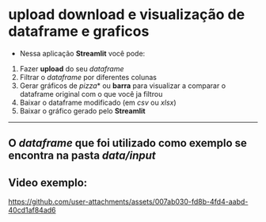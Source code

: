 # upload download e visualização de dataframe e graficos

* Nessa aplicação **Streamlit** você pode:

1. Fazer **upload** do seu *dataframe*
2. Filtrar o *dataframe* por diferentes colunas
4. Gerar gráficos de *pizza** ou **barra** para visualizar a comparar o dataframe original com o que você ja filtrou
5. Baixar o dataframe modificado (em *csv* ou *xlsx*)
6. Baixar o gráfico gerado pelo **Streamlit**

---
O *dataframe* que foi utilizado como exemplo se encontra na pasta *data/input*
---
## Video exemplo:

https://github.com/user-attachments/assets/007ab030-fd8b-4fd4-aabd-40cd1af84ad6



